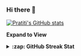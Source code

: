 ### Hi there 👋

<!--
**PratitiP/pratitip** is a ✨ _special_ ✨ repository because its `README.md` (this file) appears on your GitHub profile.

Here are some ideas to get you started:

- 🔭 I’m currently working on ...
- 🌱 I’m currently learning ...
- 👯 I’m looking to collaborate on ...
- 🤔 I’m looking for help with ...
- 💬 Ask me about ...
- 📫 How to reach me: ...
- 😄 Pronouns: ...
- ⚡ Fun fact: ...
-->

[![Pratiti's GitHub stats](https://github-readme-stats.vercel.app/api?username=pratitip&show_icons=true&layout=compact&theme=gotham&include_all_commits=true&hide_border=true)](https://github.com/pratitip)

**Expand to View**
<details>
  <summary><b>:zap: GitHub Streak Stat</b></summary>
<img align="center" src="https://github-readme-streak-stats.herokuapp.com/?user=pratitip" alt="Pratiti's Github Streak" />
</details>

